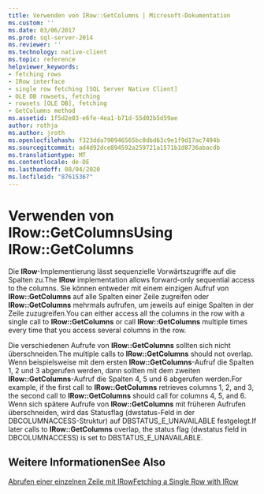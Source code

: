 ```yaml
---
title: Verwenden von IRow::GetColumns | Microsoft-Dokumentation
ms.custom: ''
ms.date: 03/06/2017
ms.prod: sql-server-2014
ms.reviewer: ''
ms.technology: native-client
ms.topic: reference
helpviewer_keywords:
- fetching rows
- IRow interface
- single row fetching [SQL Server Native Client]
- OLE DB rowsets, fetching
- rowsets [OLE DB], fetching
- GetColumns method
ms.assetid: 1f5d2e03-e6fe-4ea1-b71d-55d02b5d59ae
author: rothja
ms.author: jroth
ms.openlocfilehash: f323dda790946565bc0dbd63c9e1f9d17ac7494b
ms.sourcegitcommit: ad4d92dce894592a259721a1571b1d8736abacdb
ms.translationtype: MT
ms.contentlocale: de-DE
ms.lasthandoff: 08/04/2020
ms.locfileid: "87615367"
---
```

# <a name="using-irowgetcolumns"></a><span data-ttu-id="0201b-102">Verwenden von IRow::GetColumns</span><span class="sxs-lookup"><span data-stu-id="0201b-102">Using IRow::GetColumns</span></span>
  <span data-ttu-id="0201b-103">Die **IRow**-Implementierung lässt sequenzielle Vorwärtszugriffe auf die Spalten zu.</span><span class="sxs-lookup"><span data-stu-id="0201b-103">The **IRow** implementation allows forward-only sequential access to the columns.</span></span> <span data-ttu-id="0201b-104">Sie können entweder mit einem einzigen Aufruf von **IRow::GetColumns** auf alle Spalten einer Zeile zugreifen oder **IRow::GetColumns** mehrmals aufrufen, um jeweils auf einige Spalten in der Zeile zuzugreifen.</span><span class="sxs-lookup"><span data-stu-id="0201b-104">You can either access all the columns in the row with a single call to **IRow::GetColumns** or call **IRow::GetColumns** multiple times every time that you access several columns in the row.</span></span>  
  
 <span data-ttu-id="0201b-105">Die verschiedenen Aufrufe von **IRow::GetColumns** sollten sich nicht überschneiden.</span><span class="sxs-lookup"><span data-stu-id="0201b-105">The multiple calls to **IRow::GetColumns** should not overlap.</span></span> <span data-ttu-id="0201b-106">Wenn beispielsweise mit dem ersten **IRow::GetColumns**-Aufruf die Spalten 1, 2 und 3 abgerufen werden, dann sollten mit dem zweiten **IRow::GetColumns**-Aufruf die Spalten 4, 5 und 6 abgerufen werden.</span><span class="sxs-lookup"><span data-stu-id="0201b-106">For example, if the first call to **IRow::GetColumns** retrieves columns 1, 2, and 3, the second call to **IRow::GetColumns** should call for columns 4, 5, and 6.</span></span> <span data-ttu-id="0201b-107">Wenn sich spätere Aufrufe von **IRow::GetColumns** mit früheren Aufrufen überschneiden, wird das Statusflag (dwstatus-Feld in der DBCOLUMNACCESS-Struktur) auf DBSTATUS_E_UNAVAILABLE festgelegt.</span><span class="sxs-lookup"><span data-stu-id="0201b-107">If later calls to **IRow::GetColumns** overlap, the status flag (dwstatus field in DBCOLUMNACCESS) is set to DBSTATUS_E_UNAVAILABLE.</span></span>  
  
## <a name="see-also"></a><span data-ttu-id="0201b-108">Weitere Informationen</span><span class="sxs-lookup"><span data-stu-id="0201b-108">See Also</span></span>  
 [<span data-ttu-id="0201b-109">Abrufen einer einzelnen Zeile mit IRow</span><span class="sxs-lookup"><span data-stu-id="0201b-109">Fetching a Single Row with IRow</span></span>](fetching-a-single-row-with-irow.md)  
  
  
